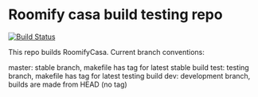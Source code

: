 # Roomify casa build testing repo

[![Build Status](https://travis-ci.org/Roomify/casa_build.svg?branch=master)](https://travis-ci.org/Roomify/casa_build)

This repo builds RoomifyCasa. Current branch conventions:

master: stable branch, makefile has tag for latest stable build
test: testing branch, makefile has tag for latest testing build
dev: development branch, builds are made from HEAD (no tag)
